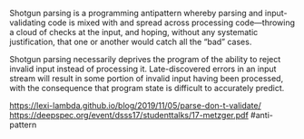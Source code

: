 Shotgun parsing is a programming antipattern whereby parsing and input-validating code is mixed with and spread across processing code—throwing a cloud of checks at the input, and hoping, without any systematic justification, that one or another would catch all the “bad” cases.

Shotgun parsing necessarily deprives the program of the ability to reject invalid input instead of processing it. Late-discovered errors in an input stream will result in some portion of invalid input having been processed, with the consequence that program state is difficult to accurately predict.

https://lexi-lambda.github.io/blog/2019/11/05/parse-don-t-validate/
https://deepspec.org/event/dsss17/studenttalks/17-metzger.pdf
#anti-pattern 
